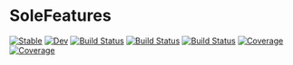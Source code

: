 # SoleFeatures

[![Stable](https://img.shields.io/badge/docs-stable-blue.svg)](https://aclai-lab.github.io/SoleFeatures.jl/stable)
[![Dev](https://img.shields.io/badge/docs-dev-blue.svg)](https://aclai-lab.github.io/SoleFeatures.jl/dev)
[![Build Status](https://travis-ci.com/aclai-lab/SoleFeatures.jl.svg?branch=master)](https://travis-ci.com/aclai-lab/SoleFeatures.jl)
[![Build Status](https://ci.appveyor.com/api/projects/status/github/aclai-lab/SoleFeatures.jl?svg=true)](https://ci.appveyor.com/project/aclai-lab/SoleFeatures-jl)
[![Build Status](https://api.cirrus-ci.com/github/aclai-lab/SoleFeatures.jl.svg)](https://cirrus-ci.com/github/aclai-lab/SoleFeatures.jl)
[![Coverage](https://codecov.io/gh/aclai-lab/SoleFeatures.jl/branch/master/graph/badge.svg)](https://codecov.io/gh/aclai-lab/SoleFeatures.jl)
[![Coverage](https://coveralls.io/repos/github/aclai-lab/SoleFeatures.jl/badge.svg?branch=master)](https://coveralls.io/github/aclai-lab/SoleFeatures.jl?branch=master)
